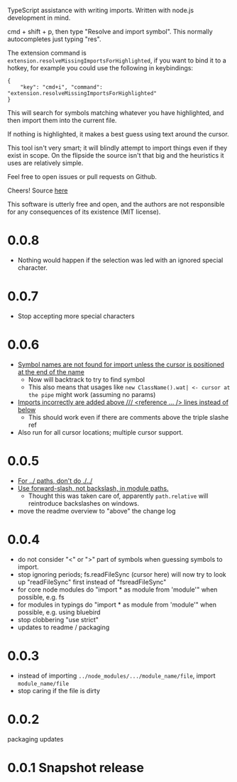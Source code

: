 TypeScript assistance with writing imports. Written with node.js development in mind.

cmd + shift + p, then type "Resolve and import symbol". This normally autocompletes just typing "res".

The extension command is `extension.resolveMissingImportsForHighlighted`, if you want to bind it to a hotkey, for example you could use the following in keybindings:


    {
        "key": "cmd+i", "command": "extension.resolveMissingImportsForHighlighted"
    }


This will search for symbols matching whatever you have highlighted, and then import them into the current file.

If nothing is highlighted, it makes a best guess using text around the cursor.

This tool isn't very smart; it will blindly attempt to import things even if they exist in scope.
On the flipside the source isn't that big and the heuristics it uses are relatively simple. 

Feel free to open issues or pull requests on Github.

Cheers!
Source [here](https://github.com/Sammons/ts-import-assistance)

This software is utterly free and open, and the authors are not responsible for any consequences of its existence (MIT license).

# 0.0.8

* Nothing would happen if the selection was led with an ignored special character.

# 0.0.7

* Stop accepting more special characters

# 0.0.6

* [Symbol names are not found for import unless the cursor is positioned at the end of the name](https://github.com/Sammons/ts-import-assistance/issues/10)
    - Now will backtrack to try to find symbol
    - This also means that usages like `new ClassName().wat| <- cursor at the pipe` might work (assuming no params)
* [Imports incorrectly are added above /// <reference ... /> lines instead of below](https://github.com/Sammons/ts-import-assistance/issues/9)
    - This should work even if there are comments above the triple slashe ref
* Also run for all cursor locations; multiple cursor support.

# 0.0.5

* [For ../ paths, don't do ./../](https://github.com/Sammons/ts-import-assistance/issues/5)
* [Use forward-slash, not backslash, in module paths.](https://github.com/Sammons/ts-import-assistance/issues/6)
    - Thought this was taken care of, apparently `path.relative` will reintroduce backslashes on windows.
* move the readme overview to "above" the change log

# 0.0.4

* do not consider "<" or ">" part of symbols when guessing symbols to import.
* stop ignoring periods; fs.readFileSync (cursor here) will now try to look up "readFileSync" first instead of "fsreadFileSync"
* for core node modules do "import * as module from 'module'" when possible, e.g. fs
* for modules in typings do "import * as module from 'module'" when possible, e.g. using bluebird
* stop clobbering "use strict"
* updates to readme / packaging

# 0.0.3

* instead of importing `../node_modules/.../module_name/file`, import `module_name/file`
* stop caring if the file is dirty

# 0.0.2

packaging updates

# 0.0.1 Snapshot release